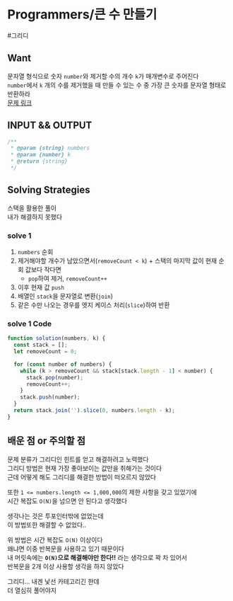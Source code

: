 # Programmers/큰 수 만들기

#그리디

## Want

문자열 형식으로 숫자 `number`와 제거할 수의 개수 `k`가 매개변수로 주어진다  
`number`에서 `k` 개의 수를 제거했을 때 만들 수 있는 수 중 가장 큰 숫자를 문자열 형태로 반환하라  
[문제 링크](https://school.programmers.co.kr/learn/courses/30/lessons/42883?language=javascript)

## INPUT && OUTPUT

```js
/**
 * @param {string} numbers
 * @param {number} k
 * @return {string}
 */
```

## Solving Strategies

스택을 활용한 풀이  
내가 해결하지 못했다

### solve 1

1. `numbers` 순회
2. 제거해야할 개수가 남았으면서(`removeCount < k`) + 스택의 마지막 값이 현재 순회 값보다 작다면
   - `pop`하여 제거, `removeCount++`
3. 이후 현재 값 `push`
4. 배열인 `stack`을 문자열로 변환(`join`)
5. 같은 수만 나오는 경우를 엣지 케이스 처리(`slice`)하여 반환

### solve 1 Code

```js
function solution(numbers, k) {
  const stack = [];
  let removeCount = 0;

  for (const number of numbers) {
    while (k > removeCount && stack[stack.length - 1] < number) {
      stack.pop(number);
      removeCount++;
    }
    stack.push(number);
  }
  return stack.join('').slice(0, numbers.length - k);
}
```

## 배운 점 or 주의할 점

문제 분류가 그리디인 힌트를 얻고 해결하려고 노력했다  
그리디 방법은 현재 가장 좋아보이는 값만을 취해가는 것이다  
근데 어떻게 해도 그리디를 해결한 방법이 떠오르지 않았다

또한 `1 <= numbers.length <= 1,000,000`의 제한 사항을 갖고 있었기에  
시간 복잡도 `O(N)`을 넘으면 안 된다고 생각했다

생각나는 것은 투포인터밖에 없었는데  
이 방법또한 해결할 수 없었다..

위 방법은 시간 복잡도 `O(N)` 이상이다  
왜냐면 이중 반복문을 사용하고 있기 때문이다  
내 머릿속에는 **`O(N)`으로 해결해야만 한다!!** 라는 생각으로 꽉 차 있어서  
반복문을 2개 이상 사용할 생각을 하지 않았다

그리디... 내겐 낯선 카테고리긴 한데  
더 열심히 풀어야지

